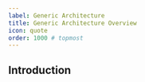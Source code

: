 ```yaml
---
label: Generic Architecture
title: Generic Architecture Overview
icon: quote
order: 1000 # topmost
---
```


## Introduction
